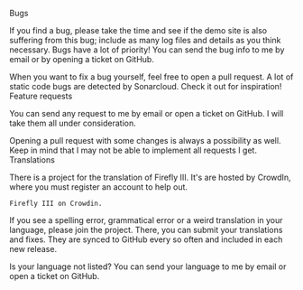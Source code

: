 Bugs

If you find a bug, please take the time and see if the demo site is also suffering from this bug; include as many log files and details as you think necessary. Bugs have a lot of priority! You can send the bug info to me by email or by opening a ticket on GitHub.

When you want to fix a bug yourself, feel free to open a pull request. A lot of static code bugs are detected by Sonarcloud. Check it out for inspiration!
Feature requests

You can send any request to me by email or open a ticket on GitHub. I will take them all under consideration.

Opening a pull request with some changes is always a possibility as well. Keep in mind that I may not be able to implement all requests I get.
Translations

There is a project for the translation of Firefly III. It's are hosted by CrowdIn, where you must register an account to help out.

    Firefly III on Crowdin.

If you see a spelling error, grammatical error or a weird translation in your language, please join the project. There, you can submit your translations and fixes. They are synced to GitHub every so often and included in each new release.

Is your language not listed? You can send your language to me by email or open a ticket on GitHub.